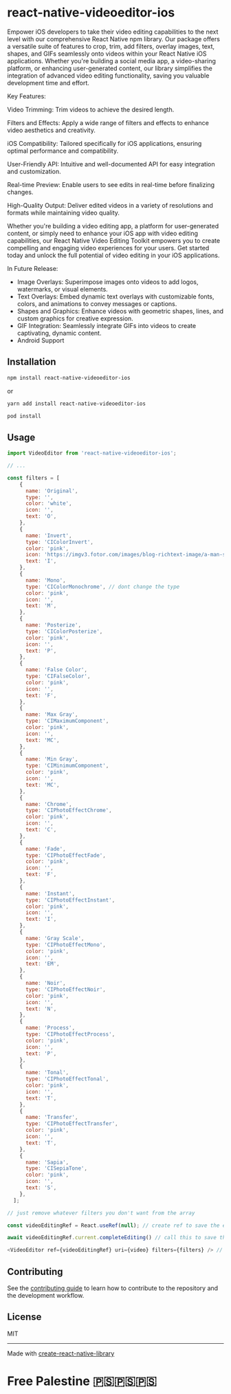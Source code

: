 # react-native-videoeditor-ios

Empower iOS developers to take their video editing capabilities to the next level with our comprehensive React Native npm library. Our package offers a versatile suite of features to crop, trim, add filters, overlay images, text, shapes, and GIFs seamlessly onto videos within your React Native iOS applications. Whether you're building a social media app, a video-sharing platform, or enhancing user-generated content, our library simplifies the integration of advanced video editing functionality, saving you valuable development time and effort.

Key Features:

Video Trimming: Trim videos to achieve the desired length.

Filters and Effects: Apply a wide range of filters and effects to enhance video aesthetics and creativity.

iOS Compatibility: Tailored specifically for iOS applications, ensuring optimal performance and compatibility.

User-Friendly API: Intuitive and well-documented API for easy integration and customization.

Real-time Preview: Enable users to see edits in real-time before finalizing changes.

High-Quality Output: Deliver edited videos in a variety of resolutions and formats while maintaining video quality.

Whether you're building a video editing app, a platform for user-generated content, or simply need to enhance your iOS app with video editing capabilities, our React Native Video Editing Toolkit empowers you to create compelling and engaging video experiences for your users. Get started today and unlock the full potential of video editing in your iOS applications.

In Future Release:

- Image Overlays: Superimpose images onto videos to add logos, watermarks, or visual elements.
- Text Overlays: Embed dynamic text overlays with customizable fonts, colors, and animations to convey messages or captions.
- Shapes and Graphics: Enhance videos with geometric shapes, lines, and custom graphics for creative expression.
- GIF Integration: Seamlessly integrate GIFs into videos to create captivating, dynamic content.
- Android Support

## Installation

```sh
npm install react-native-videoeditor-ios
```

or

```sh
yarn add install react-native-videoeditor-ios
```

```sh
pod install
```

## Usage

```js
import VideoEditor from 'react-native-videoeditor-ios';

// ...

const filters = [
    {
      name: 'Original',
      type: '',
      color: 'white',
      icon: '',
      text: 'O',
    },
    {
      name: 'Invert',
      type: 'CIColorInvert',
      color: 'pink',
      icon: 'https://imgv3.fotor.com/images/blog-richtext-image/a-man-surfing-with-different-filter.png', // (optional) add image uri to show as a filter preview
      text: 'I',
    },
    {
      name: 'Mono',
      type: 'CIColorMonochrome', // dont change the type
      color: 'pink',
      icon: '',
      text: 'M',
    },
    {
      name: 'Posterize',
      type: 'CIColorPosterize',
      color: 'pink',
      icon: '',
      text: 'P',
    },
    {
      name: 'False Color',
      type: 'CIFalseColor',
      color: 'pink',
      icon: '',
      text: 'F',
    },
    {
      name: 'Max Gray',
      type: 'CIMaximumComponent',
      color: 'pink',
      icon: '',
      text: 'MC',
    },
    {
      name: 'Min Gray',
      type: 'CIMinimumComponent',
      color: 'pink',
      icon: '',
      text: 'MC',
    },
    {
      name: 'Chrome',
      type: 'CIPhotoEffectChrome',
      color: 'pink',
      icon: '',
      text: 'C',
    },
    {
      name: 'Fade',
      type: 'CIPhotoEffectFade',
      color: 'pink',
      icon: '',
      text: 'F',
    },
    {
      name: 'Instant',
      type: 'CIPhotoEffectInstant',
      color: 'pink',
      icon: '',
      text: 'I',
    },
    {
      name: 'Gray Scale',
      type: 'CIPhotoEffectMono',
      color: 'pink',
      icon: '',
      text: 'EM',
    },
    {
      name: 'Noir',
      type: 'CIPhotoEffectNoir',
      color: 'pink',
      icon: '',
      text: 'N',
    },
    {
      name: 'Process',
      type: 'CIPhotoEffectProcess',
      color: 'pink',
      icon: '',
      text: 'P',
    },
    {
      name: 'Tonal',
      type: 'CIPhotoEffectTonal',
      color: 'pink',
      icon: '',
      text: 'T',
    },
    {
      name: 'Transfer',
      type: 'CIPhotoEffectTransfer',
      color: 'pink',
      icon: '',
      text: 'T',
    },
    {
      name: 'Sapia',
      type: 'CISepiaTone',
      color: 'pink',
      icon: '',
      text: 'S',
    },
  ];

// just remove whatever filters you don't want from the array

const videoEditingRef = React.useRef(null); // create ref to save the edited video

await videoEditingRef.current.completeEditing() // call this to save the edited video

<VideoEditor ref={videoEditingRef} uri={video} filters={filters} /> // add video from the gallery or phone camera
```

## Contributing

See the [contributing guide](CONTRIBUTING.md) to learn how to contribute to the repository and the development workflow.

## License

MIT

---

Made with [create-react-native-library](https://github.com/callstack/react-native-builder-bob)

# Free Palestine 🇵🇸🇵🇸🇵🇸 
